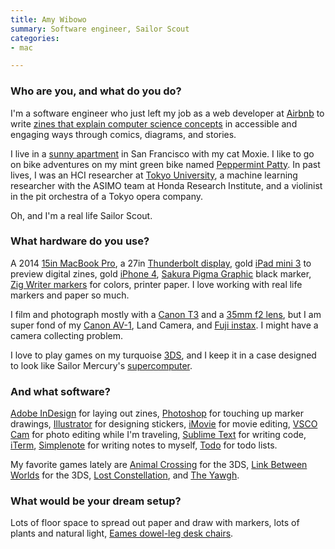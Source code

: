 ```yaml
---
title: Amy Wibowo
summary: Software engineer, Sailor Scout
categories:
- mac

---
```


### Who are you, and what do you do?

I'm a software engineer who just left my job as a web developer at [Airbnb][] to write [zines that explain computer science concepts](https://www.kickstarter.com/projects/sailorhg/bubblesort-computer-science-zines "Amy's zine project on Kickstarter.") in accessible and engaging ways through comics, diagrams, and stories.

I live in a [sunny apartment](http://starfruitphotography.virb.com/home "Amy's photos of her apartment.") in San Francisco with my cat Moxie. I like to go on bike adventures on my mint green bike named [Peppermint Patty](http://starfruitphotography.virb.com/home "Amy's photos from Provence, including one of her bike."). In past lives, I was an HCI researcher at [Tokyo University](http://www-ui.is.s.u-tokyo.ac.jp/en/ "The UI research group at Tokyo University."), a machine learning researcher with the ASIMO team at Honda Research Institute, and a violinist in the pit orchestra of a Tokyo opera company.

Oh, and I'm a real life Sailor Scout.

### What hardware do you use?

A 2014 [15in MacBook Pro][macbook-pro], a 27in [Thunderbolt display][thunderbolt-display], gold [iPad mini 3][ipad-mini-3] to preview digital zines, gold [iPhone 4][iphone-4], [Sakura Pigma Graphic][pigma-graphic] black marker, [Zig Writer markers][memory-system-writer] for colors, printer paper. I love working with real life markers and paper so much.

I film and photograph mostly with a [Canon T3][eos-rebel-t3] and a [35mm f2 lens][ef-35mm-f2-is-usm], but I am super fond of my [Canon AV-1][av-1], Land Camera, and [Fuji instax][instax-mini-8]. I might have a camera collecting problem.

I love to play games on my turquoise [3DS][], and I keep it in a case designed to look like Sailor Mercury's [supercomputer](http://sailormoon.wikia.com/wiki/Super_Computer "A Wikia article about Sailor Mercury's supercomputer.").

### And what software?

[Adobe InDesign][indesign] for laying out zines, [Photoshop][] for touching up marker drawings, [Illustrator][] for designing stickers, [iMovie][] for movie editing, [VSCO Cam][vsco-cam-ios] for photo editing while I'm traveling, [Sublime Text][sublime-text] for writing code, [iTerm][iterm2], [Simplenote][] for writing notes to myself, [Todo][todo-ios] for todo lists.

My favorite games lately are [Animal Crossing][animal-crossing-new-leaf] for the 3DS, [Link Between Worlds][the-legend-of-zelda-a-link-between-worlds] for the 3DS, [Lost Constellation][lost-constellation], and [The Yawgh][the-yawgh].

### What would be your dream setup?

Lots of floor space to spread out paper and draw with markers, lots of plants and natural light, [Eames dowel-leg desk chairs][molded-plastic].

[3ds]: https://www.nintendo.com/3ds/ "A portable gaming console with a 3D screen."
[av-1]: https://en.wikipedia.org/wiki/Canon_AV-1 "A film camera."
[ef-35mm-f2-is-usm]: https://www.usa.canon.com/cusa/consumer/products/cameras/ef_lens_lineup/ef_35mm_f_2_is_usm "A wide-angle camera lens."
[eos-rebel-t3]: https://en.wikipedia.org/wiki/Canon_EOS_1100D "A 12.2 megapixel DSLR."
[instax-mini-8]: http://www.fujifilm.com/products/instant_photo/cameras/instax_mini_8/ "An instant film camera."
[ipad-mini-3]: https://en.wikipedia.org/wiki/IPad_Mini_3 "A 7.9 inch tablet device with a Retina screen."
[iphone-4]: https://en.wikipedia.org/wiki/IPhone_4 "A smartphone."
[macbook-pro]: https://www.apple.com/macbook-pro/ "A laptop."
[memory-system-writer]: https://www.amazon.co.uk/Zig-Memory-System-Writer-Marker/dp/B00QVQVUHY/ "Dual-ended markers."
[molded-plastic]: http://www.hermanmiller.com/products/seating/multi-use-guest-chairs/eames-molded-plastic-chairs.html "A chair."
[pigma-graphic]: http://sakuraofamerica.com/pen-archival-ink "A pen."
[thunderbolt-display]: https://www.apple.com/displays/ "A Thunderbolt-powered monitor."
[airbnb]: https://www.airbnb.com/ "An accommodation service."
[animal-crossing-new-leaf]: https://www.amazon.com/Animal-Crossing-New-Leaf-Nintendo-3DS/dp/B0053BCML6 "A cute sim game for the 3DS."
[illustrator]: https://www.adobe.com/products/illustrator.html "A vector graphics editor."
[imovie]: https://www.apple.com/imovie/ "A Mac OS X video editor, included in iLife."
[indesign]: https://www.adobe.com/products/indesign.html "A desktop/web publishing application."
[iterm2]: https://iterm2.com/ "An alternative terminal application for Mac OS X."
[lost-constellation]: https://finji.itch.io/lost-constellation "A ghost story video game."
[photoshop]: https://www.adobe.com/products/photoshop.html "A bitmap image editor."
[simplenote]: https://simplenote.com/ "A note-taking/syncing service."
[sublime-text]: http://www.sublimetext.com/ "A coder's text editor."
[the-legend-of-zelda-a-link-between-worlds]: https://www.amazon.com/The-Legend-Zelda-Between-Worlds-Nintendo/dp/B00GANWVJE "An adventure game for the 3DS."
[the-yawgh]: http://www.theyawhg.com/ "A choose-your-own-adventure video game."
[todo-ios]: https://itunes.apple.com/us/app/todo-to-do-task-list/id708423616 "A task list app."
[vsco-cam-ios]: https://itunes.apple.com/app/vsco-cam/id588013838 "A camera app."
